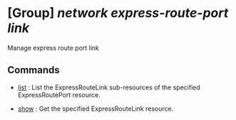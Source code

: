 # [Group] _network express-route-port link_

Manage express route port link

## Commands

- [list](/Commands/network/express-route-port/link/_list.md)
: List the ExpressRouteLink sub-resources of the specified ExpressRoutePort resource.

- [show](/Commands/network/express-route-port/link/_show.md)
: Get the specified ExpressRouteLink resource.
